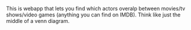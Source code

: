 This is webapp that lets you find which actors overalp between movies/tv shows/video games (anything you can find on IMDB). Think like just the middle of a venn diagram.
